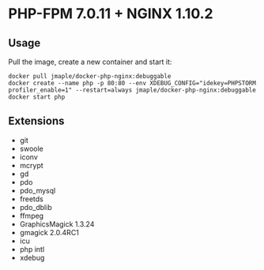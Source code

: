 # PHP-FPM 7.0.11 + NGINX 1.10.2

## Usage

Pull the image, create a new container and start it:

```
docker pull jmaple/docker-php-nginx:debuggable
docker create --name php -p 80:80 --env XDEBUG_CONFIG="idekey=PHPSTORM profiler_enable=1" --restart=always jmaple/docker-php-nginx:debuggable
docker start php
```

## Extensions

* git
* swoole
* iconv
* mcrypt
* gd
* pdo
* pdo_mysql
* freetds
* pdo_dblib
* ffmpeg
* GraphicsMagick 1.3.24
* gmagick 2.0.4RC1
* icu
* php intl
* xdebug

